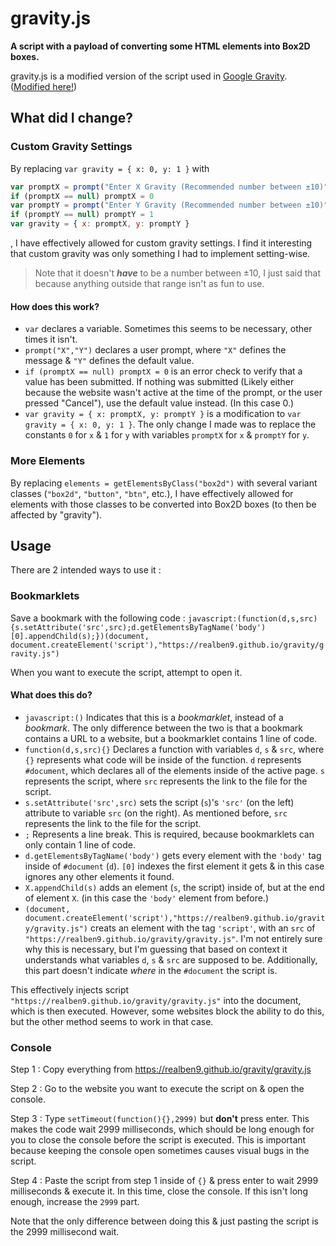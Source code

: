 # gravity.js
**A script with a payload of converting some HTML elements into Box2D boxes.**

gravity.js is a modified version of the script used in [Google Gravity](https://mrdoob.com/projects/chromeexperiments/google-gravity). ([Modified here!](https://realben9.github.io/gravity/c22.html))
## What did I change?
### Custom Gravity Settings
By replacing `var gravity = { x: 0, y: 1 }` with
```js
var promptX = prompt("Enter X Gravity (Recommended number between ±10)", "0")
if (promptX == null) promptX = 0
var promptY = prompt("Enter Y Gravity (Recommended number between ±10)", "1")
if (promptY == null) promptY = 1
var gravity = { x: promptX, y: promptY }
```
, I have effectively allowed for custom gravity settings. I find it interesting that custom gravity was only something I had to implement setting-wise.
> Note that it doesn't ***have*** to be a number between ±10, I just said that because anything outside that range isn't as fun to use.
#### How does this work?
* `var` declares a variable. Sometimes this seems to be necessary, other times it isn't.
* `prompt("X","Y")` declares a user prompt, where `"X"` defines the message & `"Y"` defines the default value.
* `if (promptX == null) promptX = 0` is an error check to verify that a value has been submitted. If nothing was submitted (Likely either because the website wasn't active at the time of the prompt, or the user pressed "Cancel"), use the default value instead. (In this case 0.)
* `var gravity = { x: promptX, y: promptY }` is a modification to `var gravity = { x: 0, y: 1 }`. The only change I made was to replace the constants `0` for `x` & `1` for `y` with variables `promptX` for `x` & `promptY` for `y`.
### More Elements
By replacing `elements = getElementsByClass("box2d")` with several variant classes (`"box2d"`, `"button"`, `"btn"`, etc.), I have effectively allowed for elements with those classes to be converted into Box2D boxes (to then be affected by "gravity").
## Usage
There are 2 intended ways to use it :
### Bookmarklets
Save a bookmark with the following code : `javascript:(function(d,s,src){s.setAttribute('src',src);d.getElementsByTagName('body')[0].appendChild(s);})(document, document.createElement('script'),"https://realben9.github.io/gravity/gravity.js")`

When you want to execute the script, attempt to open it.
#### What does this do?
* `javascript:()` Indicates that this is a *bookmarklet*, instead of a *bookmark*. The only difference between the two is that a bookmark contains a URL to a website, but a bookmarklet contains 1 line of code.
* `function(d,s,src){}` Declares a function with variables `d`, `s` & `src`, where `{}` represents what code will be inside of the function. `d` represents `#document`, which declares all of the elements inside of the active page. `s` represents the script, where `src` represents the link to the file for the script.
* `s.setAttribute('src',src)` sets the script (`s`)'s `'src'` (on the left) attribute to variable `src` (on the right). As mentioned before, `src` represents the link to the file for the script.
* `;` Represents a line break. This is required, because bookmarklets can only contain 1 line of code.
* `d.getElementsByTagName('body')` gets every element with the `'body'` tag inside of `#document` (`d`). `[0]` indexes the first element it gets & in this case ignores any other elements it found.
* `X.appendChild(s)` adds an element (`s`, the script) inside of, but at the end of element `X`. (in this case the `'body'` element from before.)
* `(document, document.createElement('script'),"https://realben9.github.io/gravity/gravity.js")` creats an element with the tag `'script'`, with an `src` of `"https://realben9.github.io/gravity/gravity.js"`. I'm not entirely sure why this is necessary, but I'm guessing that based on context it understands what variables `d`, `s` & `src` are supposed to be. Additionally, this part doesn't indicate *where* in the `#document` the script is.

This effectively injects script `"https://realben9.github.io/gravity/gravity.js"` into the document, which is then executed. However, some websites block the ability to do this, but the other method seems to work in that case.
### Console
Step 1 : Copy everything from https://realben9.github.io/gravity/gravity.js

Step 2 : Go to the website you want to execute the script on & open the console.

Step 3 : Type `setTimeout(function(){},2999)` but **don't** press enter. This makes the code wait 2999 milliseconds, which should be long enough for you to close the console before the script is executed. This is important because keeping the console open sometimes causes visual bugs in the script.

Step 4 : Paste the script from step 1 inside of `{}` & press enter to wait 2999 milliseconds & execute it. In this time, close the console. If this isn't long enough, increase the `2999` part.

Note that the only difference between doing this & just pasting the script is the 2999 millisecond wait.
